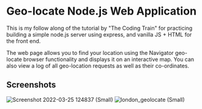 # Geo-locate Node.js Web Application

This is my follow along of the tutorial by "The Coding Train" for practicing building a simple node.js server using express, and vanilla JS + HTML for the front end.

The web page allows you to find your location using the Navigator geo-locate browser functionality and displays it on an interactive map.
You can also view a log of all geo-location requests as well as their co-ordinates.

## Screenshots

![Screenshot 2022-03-25 124837 (Small)](https://user-images.githubusercontent.com/72313368/160128763-aa2c5b18-dae7-4b04-af0e-9d945a7c23cd.png)
![london_geolocate (Small)](https://user-images.githubusercontent.com/72313368/160128769-f1f4f65a-98ec-4a7d-9150-4f97ebc41986.png)
